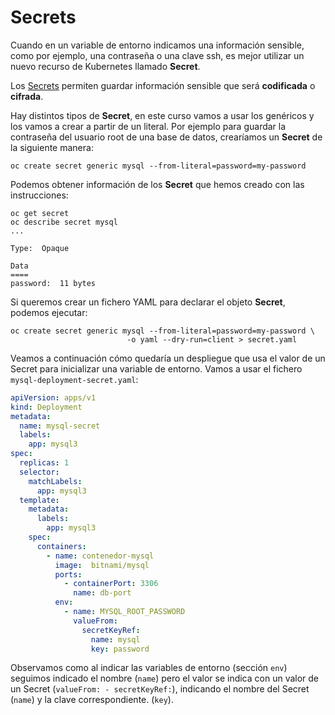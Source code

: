 #  Secrets

Cuando en un variable de entorno indicamos una información sensible, como por ejemplo, una contraseña o una clave ssh, es mejor utilizar un
nuevo recurso de Kubernetes llamado **Secret**.

Los [Secrets](https://kubernetes.io/docs/concepts/configuration/secret/) permiten guardar información sensible que será **codificada** o
**cifrada**.

Hay distintos tipos de **Secret**, en este curso vamos a usar los genéricos y los vamos a crear a partir de un literal. Por ejemplo para guardar la contraseña del usuario root de una base de datos, crearíamos un **Secret** de la siguiente manera:

    oc create secret generic mysql --from-literal=password=my-password

Podemos obtener información de los **Secret** que hemos creado con las instrucciones:

    oc get secret
    oc describe secret mysql
    ...

    Type:  Opaque

    Data
    ====
    password:  11 bytes


Si queremos crear un fichero YAML para declarar el objeto **Secret**, podemos ejecutar:

    oc create secret generic mysql --from-literal=password=my-password \
                              -o yaml --dry-run=client > secret.yaml

Veamos a continuación cómo quedaría un despliegue que usa el valor de un Secret para inicializar una variable de entorno. Vamos a usar el
fichero `mysql-deployment-secret.yaml`:


```yaml
apiVersion: apps/v1
kind: Deployment
metadata:
  name: mysql-secret
  labels:
    app: mysql3
spec:
  replicas: 1
  selector:
    matchLabels:
      app: mysql3
  template:
    metadata:
      labels:
        app: mysql3
    spec:
      containers:
        - name: contenedor-mysql
          image:  bitnami/mysql
          ports:
            - containerPort: 3306
              name: db-port
          env:
            - name: MYSQL_ROOT_PASSWORD
              valueFrom:
                secretKeyRef:
                  name: mysql
                  key: password
```
Observamos como al indicar las variables de entorno (sección `env`) seguimos indicado el nombre (`name`) pero el valor se indica
con un valor de un Secret (`valueFrom: - secretKeyRef:`), indicando el nombre del Secret (`name`) y la clave correspondiente. (`key`).

